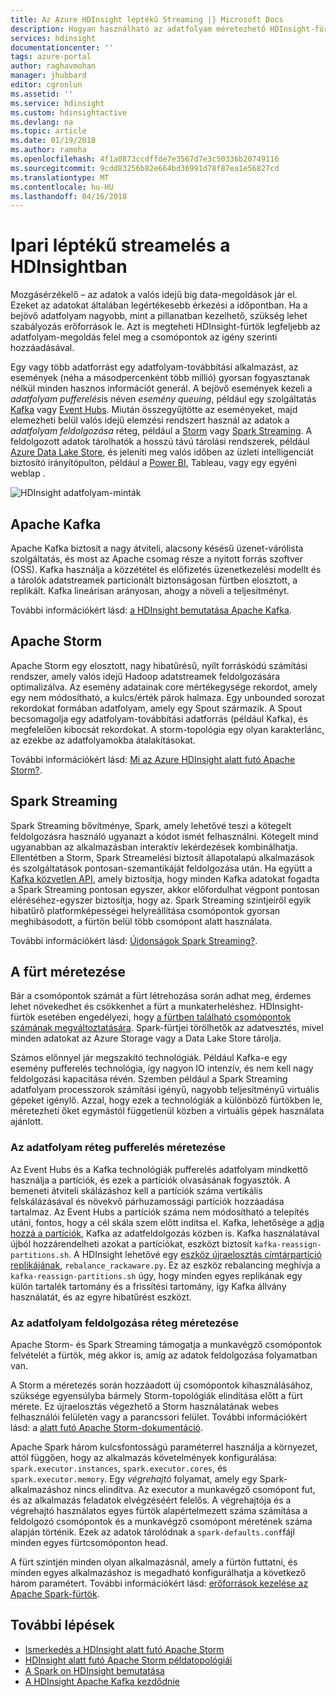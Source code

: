 ```yaml
---
title: Az Azure HDInsight léptékű Streaming |} Microsoft Docs
description: Hogyan használható az adatfolyam méretezhető HDInsight-fürtökkel.
services: hdinsight
documentationcenter: ''
tags: azure-portal
author: raghavmohan
manager: jhubbard
editor: cgronlun
ms.assetid: ''
ms.service: hdinsight
ms.custom: hdinsightactive
ms.devlang: na
ms.topic: article
ms.date: 01/19/2018
ms.author: ramoha
ms.openlocfilehash: 4f1a0873ccdffde7e3567d7e3c50336b20749116
ms.sourcegitcommit: 9cdd83256b82e664bd36991d78f87ea1e56827cd
ms.translationtype: MT
ms.contentlocale: hu-HU
ms.lasthandoff: 04/16/2018
---
```

# <a name="streaming-at-scale-in-hdinsight"></a>Ipari léptékű streamelés a HDInsightban

Mozgásérzékelő – az adatok a valós idejű big data-megoldások jár el. Ezeket az adatokat általában legértékesebb érkezési a időpontban. Ha a bejövő adatfolyam nagyobb, mint a pillanatban kezelhető, szükség lehet szabályozás erőforrások le. Azt is megteheti HDInsight-fürtök legfeljebb az adatfolyam-megoldás felel meg a csomópontok az igény szerinti hozzáadásával.

Egy vagy több adatforrást egy adatfolyam-továbbítási alkalmazást, az események (néha a másodpercenként több millió) gyorsan fogyasztanak nélkül minden hasznos információt generál. A bejövő események kezeli a *adatfolyam pufferelés*is néven *esemény queuing*, például egy szolgáltatás [Kafka](kafka/apache-kafka-introduction.md) vagy [Event Hubs](https://azure.microsoft.com/services/event-hubs/). Miután összegyűjtötte az eseményeket, majd elemezheti belül valós idejű elemzési rendszert használ az adatok a *adatfolyam feldolgozása* réteg, például a [Storm](storm/apache-storm-overview.md) vagy [Spark Streaming](spark/apache-spark-streaming-overview.md). A feldolgozott adatok tárolhatók a hosszú távú tárolási rendszerek, például [Azure Data Lake Store](https://azure.microsoft.com/services/data-lake-store/), és jeleníti meg valós időben az üzleti intelligenciát biztosító irányítópulton, például a [Power BI](https://powerbi.microsoft.com), Tableau, vagy egy egyéni weblap .

![HDInsight adatfolyam-minták](./media/hdinsight-streaming-at-scale-overview/HDInsight-streaming-patterns.png)

## <a name="apache-kafka"></a>Apache Kafka

Apache Kafka biztosít a nagy átviteli, alacsony késésű üzenet-várólista szolgáltatás, és most az Apache csomag része a nyitott forrás szoftver (OSS). Kafka használja a közzététel és előfizetés üzenetkezelési modellt és a tárolók adatstreamek particionált biztonságosan fürtben elosztott, a replikált. Kafka lineárisan arányosan, ahogy a növeli a teljesítményt.

További információkért lásd: [a HDInsight bemutatása Apache Kafka](kafka/apache-kafka-introduction.md).

## <a name="apache-storm"></a>Apache Storm

Apache Storm egy elosztott, nagy hibatűrésű, nyílt forráskódú számítási rendszer, amely valós idejű Hadoop adatstreamek feldolgozására optimalizálva. Az esemény adatainak core mértékegysége rekordot, amely egy nem módosítható, a kulcs/érték párok halmaza. Egy unbounded sorozat rekordokat formában adatfolyam, amely egy Spout származik. A Spout becsomagolja egy adatfolyam-továbbítási adatforrás (például Kafka), és megfelelően kibocsát rekordokat. A storm-topológia egy olyan karakterlánc, az ezekbe az adatfolyamokba átalakításokat.

További információkért lásd: [Mi az Azure HDInsight alatt futó Apache Storm?](storm/apache-storm-overview.md).

## <a name="spark-streaming"></a>Spark Streaming

Spark Streaming bővítménye, Spark, amely lehetővé teszi a kötegelt feldolgozásra használó ugyanazt a kódot ismét felhasználni. Kötegelt mind ugyanabban az alkalmazásban interaktív lekérdezések kombinálhatja. Ellentétben a Storm, Spark Streamelési biztosít állapotalapú alkalmazások és szolgáltatások pontosan-szemantikáját feldolgozása után. Ha együtt a [Kafka közvetlen API](http://spark.apache.org/docs/latest/streaming-kafka-integration.html), amely biztosítja, hogy minden Kafka adatokat fogadta a Spark Streaming pontosan egyszer, akkor előfordulhat végpont pontosan eléréséhez-egyszer biztosítja, hogy az. Spark Streaming szintjeiről egyik hibatűrő platformképességei helyreállítása csomópontok gyorsan meghibásodott, a fürtön belül több csomópont alatt használata.

További információkért lásd: [Újdonságok Spark Streaming?](hdinsight-spark-streaming-overview.md).

## <a name="scaling-a-cluster"></a>A fürt méretezése

Bár a csomópontok számát a fürt létrehozása során adhat meg, érdemes lehet növekedhet és csökkenhet a fürt a munkaterheléshez. HDInsight-fürtök esetében engedélyezi, hogy [a fürtben található csomópontok számának megváltoztatására](hdinsight-administer-use-management-portal.md#scale-clusters). Spark-fürtjei törölhetők az adatvesztés, mivel minden adatokat az Azure Storage vagy a Data Lake Store tárolja.

Számos előnnyel jár megszakító technológiák. Például Kafka-e egy esemény pufferelés technológia, így nagyon IO intenzív, és nem kell nagy feldolgozási kapacitása révén. Szemben például a Spark Streaming adatfolyam processzorok számítási igényű, nagyobb teljesítményű virtuális gépeket igénylő. Azzal, hogy ezek a technológiák a különböző fürtökben le, méretezheti őket egymástól függetlenül közben a virtuális gépek használata ajánlott.

### <a name="scale-the-stream-buffering-layer"></a>Az adatfolyam réteg pufferelés méretezése

Az Event Hubs és a Kafka technológiák pufferelés adatfolyam mindkettő használja a partíciók, és ezek a partíciók olvasásának fogyasztók. A bemeneti átviteli skálázáshoz kell a partíciók száma vertikális felskálázásával és növekvő párhuzamossági partíciók hozzáadása tartalmaz. Az Event Hubs a partíciók száma nem módosítható a telepítés utáni, fontos, hogy a cél skála szem előtt indítsa el. Kafka, lehetősége a [adja hozzá a partíciók](https://kafka.apache.org/documentation.html#basic_ops_cluster_expansion), Kafka az adatfeldolgozás közben is. Kafka használatával újból hozzárendelheti azokat a partíciókat, eszközt biztosít `kafka-reassign-partitions.sh`. A HDInsight lehetővé egy [eszköz újraelosztás címtárpartíció replikájának](https://github.com/hdinsight/hdinsight-kafka-tools), `rebalance_rackaware.py`. Ez az eszköz rebalancing meghívja a `kafka-reassign-partitions.sh` úgy, hogy minden egyes replikának egy külön tartalék tartomány és a frissítési tartomány, így Kafka állvány használatát, és az egyre hibatűrést eszközt.

### <a name="scale-the-stream-processing-layer"></a>Az adatfolyam feldolgozása réteg méretezése

Apache Storm- és Spark Streaming támogatja a munkavégző csomópontok felvételét a fürtök, még akkor is, amíg az adatok feldolgozása folyamatban van.

A Storm a méretezés során hozzáadott új csomópontok kihasználásához, szüksége egyensúlyba bármely Storm-topológiák elindítása előtt a fürt mérete. Ez újraelosztás végezhető a Storm használatának webes felhasználói felületén vagy a parancssori felület. További információkért lásd: a [alatt futó Apache Storm-dokumentáció](http://storm.apache.org/documentation/Understanding-the-parallelism-of-a-Storm-topology.html).

Apache Spark három kulcsfontosságú paraméterrel használja a környezet, attól függően, hogy az alkalmazás követelmények konfigurálása: `spark.executor.instances`, `spark.executor.cores`, és `spark.executor.memory`. Egy *végrehajtó* folyamat, amely egy Spark-alkalmazáshoz nincs elindítva. Az executor a munkavégző csomópont fut, és az alkalmazás feladatok elvégzéséért felelős. A végrehajtója és a végrehajtó használatos egyes fürtök alapértelmezett száma számítása a feldolgozó csomópontok és a munkavégző csomópont méretének száma alapján történik. Ezek az adatok tárolódnak a `spark-defaults.conf`fájl minden egyes fürtcsomóponton head.

A fürt szintjén minden olyan alkalmazásnál, amely a fürtön futtatni, és minden egyes alkalmazáshoz is megadható konfigurálhatja a következő három paramétert. További információkért lásd: [erőforrások kezelése az Apache Spark-fürtök](spark/apache-spark-resource-manager.md).

## <a name="next-steps"></a>További lépések

* [Ismerkedés a HDInsight alatt futó Apache Storm](storm/apache-storm-tutorial-get-started-linux.md)
* [HDInsight alatt futó Apache Storm példatopológiái](storm/apache-storm-example-topology.md)
* [A Spark on HDInsight bemutatása](spark/apache-spark-overview.md)
* [A HDInsight Apache Kafka kezdődnie](kafka/apache-kafka-get-started.md)
